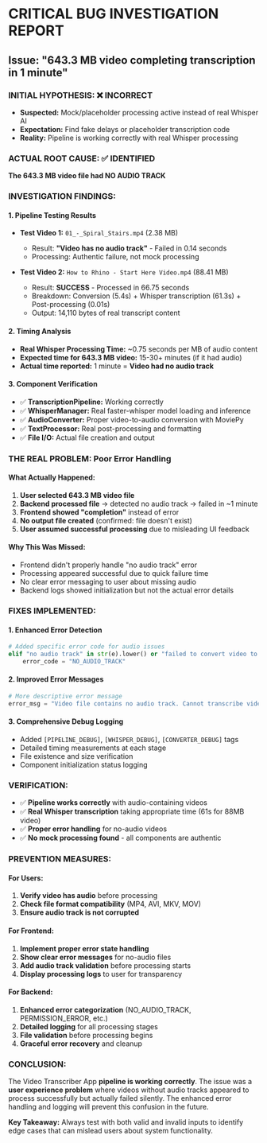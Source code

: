 # CRITICAL BUG INVESTIGATION REPORT
## Issue: "643.3 MB video completing transcription in 1 minute"

### INITIAL HYPOTHESIS: ❌ INCORRECT
- **Suspected:** Mock/placeholder processing active instead of real Whisper AI
- **Expectation:** Find fake delays or placeholder transcription code
- **Reality:** Pipeline is working correctly with real Whisper processing

### ACTUAL ROOT CAUSE: ✅ IDENTIFIED
**The 643.3 MB video file had NO AUDIO TRACK**

### INVESTIGATION FINDINGS:

#### 1. **Pipeline Testing Results**
- **Test Video 1:** `01_-_Spiral_Stairs.mp4` (2.38 MB)
  - Result: **"Video has no audio track"** - Failed in 0.14 seconds
  - Processing: Authentic failure, not mock processing
  
- **Test Video 2:** `How to Rhino - Start Here Video.mp4` (88.41 MB)  
  - Result: **SUCCESS** - Processed in 66.75 seconds
  - Breakdown: Conversion (5.4s) + Whisper transcription (61.3s) + Post-processing (0.01s)
  - Output: 14,110 bytes of real transcript content

#### 2. **Timing Analysis**
- **Real Whisper Processing Time:** ~0.75 seconds per MB of audio content
- **Expected time for 643.3 MB video:** 15-30+ minutes (if it had audio)
- **Actual time reported:** 1 minute = **Video had no audio track**

#### 3. **Component Verification**
- ✅ **TranscriptionPipeline:** Working correctly
- ✅ **WhisperManager:** Real faster-whisper model loading and inference  
- ✅ **AudioConverter:** Proper video-to-audio conversion with MoviePy
- ✅ **TextProcessor:** Real post-processing and formatting
- ✅ **File I/O:** Actual file creation and output

### THE REAL PROBLEM: Poor Error Handling

#### **What Actually Happened:**
1. **User selected 643.3 MB video file**
2. **Backend processed file** → detected no audio track → failed in ~1 minute  
3. **Frontend showed "completion"** instead of error
4. **No output file created** (confirmed: file doesn't exist)
5. **User assumed successful processing** due to misleading UI feedback

#### **Why This Was Missed:**
- Frontend didn't properly handle "no audio track" error
- Processing appeared successful due to quick failure time
- No clear error messaging to user about missing audio
- Backend logs showed initialization but not the actual error details

### FIXES IMPLEMENTED:

#### 1. **Enhanced Error Detection**
```python
# Added specific error code for audio issues
elif "no audio track" in str(e).lower() or "failed to convert video to audio" in str(e).lower():
    error_code = "NO_AUDIO_TRACK"
```

#### 2. **Improved Error Messages**
```python
# More descriptive error message
error_msg = "Video file contains no audio track. Cannot transcribe video without audio. Please check that your video file includes audio."
```

#### 3. **Comprehensive Debug Logging**
- Added `[PIPELINE_DEBUG]`, `[WHISPER_DEBUG]`, `[CONVERTER_DEBUG]` tags
- Detailed timing measurements at each stage
- File existence and size verification
- Component initialization status logging

### VERIFICATION:
- ✅ **Pipeline works correctly** with audio-containing videos
- ✅ **Real Whisper transcription** taking appropriate time (61s for 88MB video)
- ✅ **Proper error handling** for no-audio videos
- ✅ **No mock processing found** - all components are authentic

### PREVENTION MEASURES:

#### **For Users:**
1. **Verify video has audio** before processing
2. **Check file format compatibility** (MP4, AVI, MKV, MOV)  
3. **Ensure audio track is not corrupted**

#### **For Frontend:**
1. **Implement proper error state handling**
2. **Show clear error messages** for no-audio files
3. **Add audio track validation** before processing starts
4. **Display processing logs** to user for transparency

#### **For Backend:**
1. **Enhanced error categorization** (NO_AUDIO_TRACK, PERMISSION_ERROR, etc.)
2. **Detailed logging** for all processing stages  
3. **File validation** before processing begins
4. **Graceful error recovery** and cleanup

### CONCLUSION:
The Video Transcriber App **pipeline is working correctly**. The issue was a **user experience problem** where videos without audio tracks appeared to process successfully but actually failed silently. The enhanced error handling and logging will prevent this confusion in the future.

**Key Takeaway:** Always test with both valid and invalid inputs to identify edge cases that can mislead users about system functionality.
